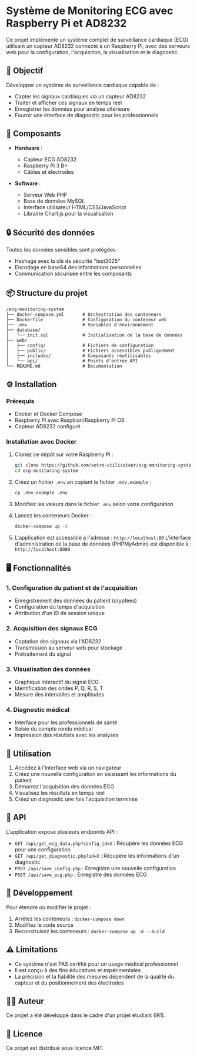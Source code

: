 # Système de Monitoring ECG avec Raspberry Pi et AD8232

Ce projet implémente un système complet de surveillance cardiaque (ECG) utilisant un capteur AD8232 connecté à un Raspberry Pi, avec des serveurs web pour la configuration, l'acquisition, la visualisation et le diagnostic.

## 🎯 Objectif

Développer un système de surveillance cardiaque capable de :
- Capter les signaux cardiaques via un capteur AD8232
- Traiter et afficher ces signaux en temps réel
- Enregistrer les données pour analyse ultérieure
- Fournir une interface de diagnostic pour les professionnels

## 🧩 Composants

- **Hardware** :
  - Capteur ECG AD8232
  - Raspberry Pi 3 B+
  - Câbles et électrodes
  
- **Software** :
  - Serveur Web PHP
  - Base de données MySQL
  - Interface utilisateur HTML/CSS/JavaScript
  - Librairie Chart.js pour la visualisation

## 🔒 Sécurité des données

Toutes les données sensibles sont protégées :
- Hashage avec la clé de sécurité "test2025"
- Encodage en base64 des informations personnelles
- Communication sécurisée entre les composants

## 📦 Structure du projet

```
/ecg-monitoring-system
├── docker-compose.yml       # Orchestration des conteneurs
├── Dockerfile               # Configuration du conteneur web
├── .env                     # Variables d'environnement
├── database/
│   └── init.sql             # Initialisation de la base de données
├── web/
│   ├── config/              # Fichiers de configuration
│   ├── public/              # Fichiers accessibles publiquement
│   ├── includes/            # Composants réutilisables
│   └── api/                 # Points d'entrée API
└── README.md                # Documentation
```

## ⚙️ Installation

### Prérequis

- Docker et Docker Compose
- Raspberry Pi avec Raspbian/Raspberry Pi OS
- Capteur AD8232 configuré

### Installation avec Docker

1. Clonez ce dépôt sur votre Raspberry Pi :
   ```bash
   git clone https://github.com/votre-utilisateur/ecg-monitoring-system.git
   cd ecg-monitoring-system
   ```

2. Créez un fichier `.env` en copiant le fichier `.env.example` :
   ```bash
   cp .env.example .env
   ```

3. Modifiez les valeurs dans le fichier `.env` selon votre configuration

4. Lancez les conteneurs Docker :
   ```bash
   docker-compose up -d
   ```

5. L'application est accessible à l'adresse : `http://localhost:80`
   L'interface d'administration de la base de données (PHPMyAdmin) est disponible à : `http://localhost:8080`

## 🖥️ Fonctionnalités

### 1. Configuration du patient et de l'acquisition

- Enregistrement des données du patient (cryptées)
- Configuration du temps d'acquisition
- Attribution d'un ID de session unique

### 2. Acquisition des signaux ECG

- Captation des signaux via l'AD8232
- Transmission au serveur web pour stockage
- Prétraitement du signal

### 3. Visualisation des données

- Graphique interactif du signal ECG
- Identification des ondes P, Q, R, S, T
- Mesure des intervalles et amplitudes

### 4. Diagnostic médical

- Interface pour les professionnels de santé
- Saisie du compte rendu médical
- Impression des résultats avec les analyses

## 🚀 Utilisation

1. Accédez à l'interface web via un navigateur
2. Créez une nouvelle configuration en saisissant les informations du patient
3. Démarrez l'acquisition des données ECG
4. Visualisez les résultats en temps réel
5. Créez un diagnostic une fois l'acquisition terminée

## 🔌 API

L'application expose plusieurs endpoints API :

- `GET /api/get_ecg_data.php?config_id=X` : Récupère les données ECG pour une configuration
- `GET /api/get_diagnostic.php?id=X` : Récupère les informations d'un diagnostic
- `POST /api/save_config.php` : Enregistre une nouvelle configuration
- `POST /api/save_ecg.php` : Enregistre des données ECG

## 🔧 Développement

Pour étendre ou modifier le projet :

1. Arrêtez les conteneurs : `docker-compose down`
2. Modifiez le code source
3. Reconstruisez les conteneurs : `docker-compose up -d --build`

## ⚠️ Limitations

- Ce système n'est PAS certifié pour un usage médical professionnel
- Il est conçu à des fins éducatives et expérimentales
- La précision et la fiabilité des mesures dépendent de la qualité du capteur et du positionnement des électrodes

## 👨‍💻 Auteur

Ce projet a été développé dans le cadre d'un projet étudiant (IR1).

## 📄 Licence

Ce projet est distribué sous licence MIT. 